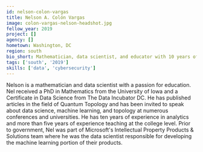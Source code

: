 ```yaml
---
id: nelson-colon-vargas
title: Nelson A. Colón Vargas
image: colon-vargas-nelson-headshot.jpg
fellow_year: 2019
project: []
agency: []
hometown: Washington, DC
region: south
bio_short: Mathematician, data scientist, and educator with 10 years of experience in analytics ranging from academia, to startups, and Fortune 100 companies.
tags: ['south', '2019']
skills: ['data', 'cybersecurity']
---
```


Nelson is a mathematician and data scientist with a passion for education. Nel received a PhD in Mathematics from the University of Iowa and a Certificate in Data Science from The Data Incubator DC. He has published articles in the field of Quantum Topology and has been invited to speak about data science, machine learning, and topology at numerous conferences and universities. He has ten years of experience in analytics and more than five years of experience teaching at the college level. Prior to government, Nel was part of Microsoft's Intellectual Property Products & Solutions team where he was the data scientist responsible for developing the machine learning portion of their products.
